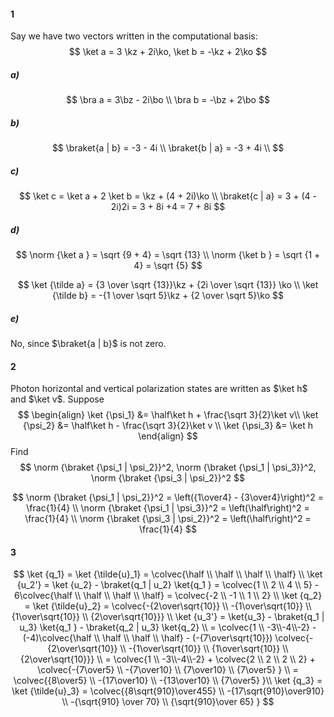 $$
\newcommand\conj[1]{#1^*}
\newcommand\colvec[1]{\left(\matrix{#1}\right)}
\newcommand\hermi[1]{#1^\dagger}
\newcommand\zerovec{\colvec{1 \\ 0}}
\newcommand\onevec{\colvec{0 \\ 1}}
\newcommand\ketbra[2]{\ket{#1}\bra{#2}}
\newcommand\kz{\ket 0}
\newcommand\ko{\ket 1}
\newcommand\bz{\bra 0}
\newcommand\bo{\bra 1}
\newcommand\norm[1]{|#1|}
\newcommand\half{\frac{1}{2}}
$$

#### 1

Say we have two vectors written in the computational basis:
$$
\ket a  = 3 \kz + 2i\ko, \ket b = -\kz + 2\ko
$$

##### a)

$$
\bra a = 3\bz - 2i\bo \\
\bra b = -\bz + 2\bo
$$

##### b)

$$
\braket{a | b} = -3 - 4i \\
\braket{b | a} = -3 + 4i \\
$$

##### c)

$$
\ket c = \ket a + 2 \ket b = \kz + (4 + 2i)\ko \\
\braket{c | a} = 3 + (4 - 2i)2i = 3 + 8i +4 = 7 + 8i
$$

##### d)

$$
\norm {\ket a } = \sqrt {9 + 4} = \sqrt {13} \\
\norm {\ket b } = \sqrt {1 + 4} = \sqrt {5}
$$

$$
\ket {\tilde a} = {3 \over \sqrt {13}}\kz + {2i \over \sqrt {13}} \ko \\
\ket {\tilde b} = -{1 \over \sqrt 5}\kz + {2 \over \sqrt 5}\ko
$$

##### e)

No, since $\braket{a | b}$ is not zero.

#### 2

Photon horizontal and vertical polarization states are written as $\ket h$ and $\ket v$. Suppose
$$
\begin{align}
\ket {\psi_1} &= \half\ket h + \frac{\sqrt 3}{2}\ket v\\
\ket {\psi_2} &= \half\ket h - \frac{\sqrt 3}{2}\ket v \\
\ket {\psi_3} &= \ket h
\end{align}
$$
Find
$$
\norm {\braket {\psi_1 | \psi_2}}^2, \norm {\braket {\psi_1 | \psi_3}}^2, \norm {\braket {\psi_3 | \psi_2}}^2
$$

$$
\norm {\braket {\psi_1 | \psi_2}}^2 = \left({1\over4} - {3\over4}\right)^2 = \frac{1}{4} \\
\norm {\braket {\psi_1 | \psi_3}}^2 = \left(\half\right)^2 = \frac{1}{4} \\
\norm {\braket {\psi_3 | \psi_2}}^2 =  \left(\half\right)^2 = \frac{1}{4}
$$

#### 3

$$
\ket {q_1} = \ket {\tilde{u}_1} = \colvec{\half \\ \half \\ \half \\ \half} \\
\ket {u_2'} = \ket {u_2} - \braket{q_1 | u_2} \ket{q_1 } = \colvec{1 \\ 2 \\ 4 \\ 5} - 6\colvec{\half \\ \half \\ \half \\ \half} = \colvec{-2 \\ -1 \\ 1 \\ 2} \\
\ket {q_2} = \ket {\tilde{u}_2} = \colvec{-{2\over\sqrt{10}} \\ -{1\over\sqrt{10}} \\ {1\over\sqrt{10}} \\ {2\over\sqrt{10}}} \\
\ket {u_3'} = \ket{u_3} - \braket{q_1 | u_3} \ket{q_1 } - \braket{q_2 | u_3} \ket{q_2} \\ = \colvec{1 \\ -3\\-4\\-2} - (-4)\colvec{\half \\ \half \\ \half \\ \half} - (-{7\over\sqrt{10}}) \colvec{-{2\over\sqrt{10}} \\ -{1\over\sqrt{10}} \\ {1\over\sqrt{10}} \\ {2\over\sqrt{10}}} \\
= \colvec{1 \\ -3\\-4\\-2} + \colvec{2 \\ 2 \\ 2 \\ 2} + \colvec{-{7\over5} \\ -{7\over10} \\ {7\over10} \\ {7\over5} } \\
= \colvec{{8\over5} \\ -{17\over10} \\ -{13\over10} \\ {7\over5} }\\
\ket {q_3} = \ket {\tilde{u}_3} = \colvec{{8\sqrt{910}\over455} \\ -{17\sqrt{910}\over910} \\ -{\sqrt{910} \over 70} \\ {\sqrt{910}\over 65} }
$$

